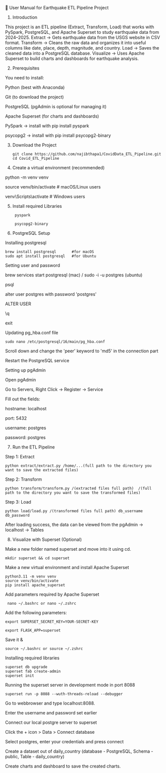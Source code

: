   📘 User Manual for Earthquake ETL Pipeline Project
  
  1. Introduction

This project is an ETL pipeline (Extract, Transform, Load) that works with PySpark, PostgreSQL, and Apache Superset to study earthquake data from 2024–2025.
Extract → Gets earthquake data from the USGS website in CSV format.
Transform → Cleans the raw data and organizes it into useful columns like date, place, depth, magnitude, and country.
Load → Saves the cleaned data into a PostgreSQL database.
Visualize → Uses Apache Superset to build charts and dashboards for earthquake analysis.

  2. Prerequisites

You need to install:

Python (best with Anaconda)

Git (to download the project)

PostgreSQL (pgAdmin is optional for managing it)

Apache Superset (for charts and dashboards)

PySpark → install with pip install pyspark

psycopg2 → install with pip install psycopg2-binary


3. Download the Project

       git clone https://github.com/najibthapa1/CovidData_ETL_Pipeline.git
       cd Covid_ETL_Pipeline
   
4. Create a virtual environment (recommended)

python -m venv venv

source venv/bin/activate   # macOS/Linux users

venv\Scripts\activate      # Windows users

5. Install required Libraries

        pyspark

        psycopg2-binary

6. PostgreSQL Setup

Installing postgresql

    brew install postgresql       #for macOS 
    sudo apt install postgresql   #for Ubuntu


Setting user and password

brew services start postgresql (mac) / sudo -i -u postgres (ubuntu)

psql

alter user postgres with password 'postgres'

ALTER USER

\q

exit


Updating pg_hba.conf file

    sudo nano /etc/postgresql/16/main/pg_hba.conf

Scroll down and change the 'peer' keyword to 'md5' in the connection part

Restart the PostgreSQL service

Setting up pgAdmin


Open pgAdmin

  Go to Servers, Right Click -> Register -> Service

Fill out the fields:

  hostname: localhost

  port: 5432

  username: postgres

  password: postgres

7. Run the ETL Pipeline

Step 1: Extract

    python extract/extract.py /home/...(full path to the directory you want to save the extracted files)

    
Step 2: Transform

    python transform/transform.py /(extracted files full path)  /(full path to the directory you want to save the transformed files)
    
Step 3: Load

    python load/load.py /(transformed files full path) db_username db_password

    
After loading success, the data can be viewed from the pgAdmin -> localhost -> Tables

8. Visualize with Superset (Optional)

Make a new folder named superset and move into it using cd.

    mkdir superset && cd superset

Make a new virtual environment and install Apache Superset

    python3.11 -m venv venv
    source venv/bin/activate
    pip install apache_superset

Add parameters required by Apache Superset

     nano ~/.bashrc or nano ~/.zshrc

Add the following parameters:

    export SUPERSET_SECRET_KEY=YOUR-SECRET-KEY

    export FLASK_APP=superset

Save it & 

    source ~/.bashrc or source ~/.zshrc

Installing required libraries

    superset db upgrade
    superset fab create-admin
    superset init

Running the superset server in development mode in port 8088

    superset run -p 8088 --wuth-threads-reload --debugger


Go to webbrowser and type localhost:8088.

Enter the username and password set earlier

Connect our local postgre server to superset

Click the + icon > Data > Connect database

Select postgres, enter your credentials and press connect

Create a dataset out of daily_country (database - PostgreSQL, Schema - public, Table - daily_country)

Create charts and dashboard to save the created charts.




